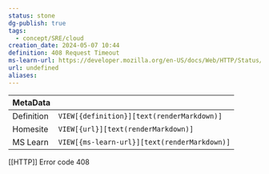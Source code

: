 ```yaml
---
status: stone
dg-publish: true
tags:
  - concept/SRE/cloud
creation_date: 2024-05-07 10:44
definition: 408 Request Timeout
ms-learn-url: https://developer.mozilla.org/en-US/docs/Web/HTTP/Status/408
url: undefined
aliases:
---
```


| MetaData   |                                              |
| ---------- | -------------------------------------------- |
| Definition | `VIEW[{definition}][text(renderMarkdown)]`   |
| Homesite   | `VIEW[{url}][text(renderMarkdown)]`          |
| MS Learn   | `VIEW[{ms-learn-url}][text(renderMarkdown)]` |

[[HTTP]] Error code 408
